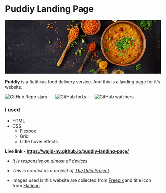 # Puddiy Landing Page

![Some curry, daal and some spices in spoons](./images/hero_image.jpeg)

**Puddiy** is a fictitious food delivery service. And this is a landing page for it's website.

![GitHub Repo stars](https://img.shields.io/github/stars/wajid-nv/puddiy-landing-page?style=plastic) ---
![GitHub forks](https://img.shields.io/github/forks/wajid-nv/puddiy-landing-page?style=plastic) ---
![GitHub watchers](https://img.shields.io/github/watchers/wajid-nv/puddiy-landing-page?style=plastic)

### I used

- HTML
- CSS
  - Flexbox
  - Grid
  - Little hover effects

**Live link - https://wajid-nv.github.io/puddiy-landing-page/**

- _It is responsive on almost all devices_

- _This is created as a project of [The Odin Project](https://theodinproject.com)._

- Images used in this website are collected from [Freepik](https://freepik.com) and title icon from [Flaticon](https://flaticon.com).
